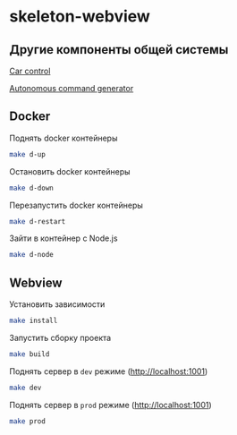 # skeleton-webview

## Другие компоненты общей системы

[Car control](https://github.com/KostikShutov/skeleton-car)

[Autonomous command generator](https://github.com/KostikShutov/skeleton-autonomous)

## Docker

Поднять docker контейнеры

```bash
make d-up
```

Остановить docker контейнеры

```bash
make d-down
```

Перезапустить docker контейнеры

```bash
make d-restart
```

Зайти в контейнер с Node.js

```bash
make d-node
```

## Webview

Установить зависимости

```bash
make install
```

Запустить сборку проекта

```bash
make build
```

Поднять сервер в `dev` режиме (<http://localhost:1001>)

```bash
make dev
```

Поднять сервер в `prod` режиме (<http://localhost:1001>)

```bash
make prod
```
